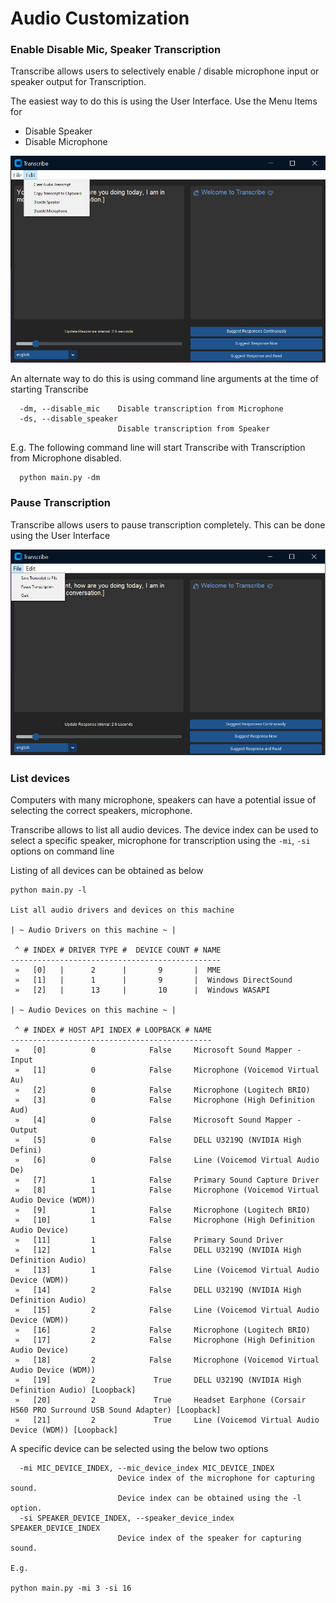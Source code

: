 # Audio Customization #

### Enable Disable Mic, Speaker Transcription
Transcribe allows users to selectively enable / disable microphone input or speaker output for Transcription.

The easiest way to do this is using the User Interface. Use the Menu Items for
- Disable Speaker
- Disable Microphone

![Screenshot](../assets/Speaker-Microphone-Input.png)

An alternate way to do this is using command line arguments at the time of starting Transcribe

```
  -dm, --disable_mic    Disable transcription from Microphone
  -ds, --disable_speaker
                        Disable transcription from Speaker
```

E.g.
The following command line will start Transcribe with Transcription from Microphone disabled.

```
  python main.py -dm
```

### Pause Transcription
Transcribe allows users to pause transcription completely. This can be done using the User Interface

![Screenshot](../assets/Pause-Transcription.png)


### List devices

Computers with many microphone, speakers can have a potential issue of selecting the correct speakers, microphone.

Transcribe allows to list all audio devices.
The device index can be used to select a specific speaker, microphone for transcription using the `-mi`, `-si` options on command line

Listing of all devices can be obtained as below
```
python main.py -l

List all audio drivers and devices on this machine

| ~ Audio Drivers on this machine ~ |

 ^ # INDEX # DRIVER TYPE #  DEVICE COUNT # NAME
-----------------------------------------------
 »   [0]   |      2      |       9       |  MME
 »   [1]   |      1      |       9       |  Windows DirectSound
 »   [2]   |      13     |       10      |  Windows WASAPI

| ~ Audio Devices on this machine ~ |

 ^ # INDEX # HOST API INDEX # LOOPBACK # NAME
---------------------------------------------
 »   [0]          0            False     Microsoft Sound Mapper - Input
 »   [1]          0            False     Microphone (Voicemod Virtual Au)
 »   [2]          0            False     Microphone (Logitech BRIO)
 »   [3]          0            False     Microphone (High Definition Aud)
 »   [4]          0            False     Microsoft Sound Mapper - Output
 »   [5]          0            False     DELL U3219Q (NVIDIA High Defini)
 »   [6]          0            False     Line (Voicemod Virtual Audio De)
 »   [7]          1            False     Primary Sound Capture Driver
 »   [8]          1            False     Microphone (Voicemod Virtual Audio Device (WDM))
 »   [9]          1            False     Microphone (Logitech BRIO)
 »   [10]         1            False     Microphone (High Definition Audio Device)
 »   [11]         1            False     Primary Sound Driver
 »   [12]         1            False     DELL U3219Q (NVIDIA High Definition Audio)
 »   [13]         1            False     Line (Voicemod Virtual Audio Device (WDM))
 »   [14]         2            False     DELL U3219Q (NVIDIA High Definition Audio)
 »   [15]         2            False     Line (Voicemod Virtual Audio Device (WDM))
 »   [16]         2            False     Microphone (Logitech BRIO)
 »   [17]         2            False     Microphone (High Definition Audio Device)
 »   [18]         2            False     Microphone (Voicemod Virtual Audio Device (WDM))
 »   [19]         2             True     DELL U3219Q (NVIDIA High Definition Audio) [Loopback]
 »   [20]         2             True     Headset Earphone (Corsair HS60 PRO Surround USB Sound Adapter) [Loopback]
 »   [21]         2             True     Line (Voicemod Virtual Audio Device (WDM)) [Loopback]
```

A specific device can be selected using the below two options

```
  -mi MIC_DEVICE_INDEX, --mic_device_index MIC_DEVICE_INDEX
                        Device index of the microphone for capturing sound.
                        Device index can be obtained using the -l option.
  -si SPEAKER_DEVICE_INDEX, --speaker_device_index SPEAKER_DEVICE_INDEX
                        Device index of the speaker for capturing sound.

E.g.

python main.py -mi 3 -si 16

```
